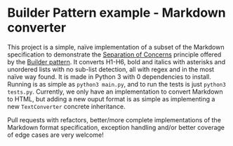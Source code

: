 # Builder Pattern example - Markdown converter

This project is a simple, naïve implementation of a subset of the Markdown specification to demonstrate the [Separation of Concerns](https://en.wikipedia.org/wiki/Separation_of_concerns) principle offered by the [Builder pattern](https://en.wikipedia.org/wiki/Builder_pattern). It converts H1-H6, bold and italics with asterisks and unordered lists with no sub-list detection, all with regex and in the most naïve way found.
It is made in Python 3 with 0 dependencies to install. Running is as simple as `python3 main.py`, and to run the tests is just `python3 tests.py`.
Currently, we only have an implementation to convert Markdown to HTML, but adding a new ouput format is as simple as implementing a new `TextConverter` concrete inheritance.

Pull requests with refactors, better/more complete implementations of the Markdown format specification, exception handling and/or better coverage of edge cases are very welcome!
